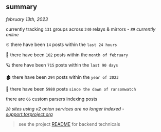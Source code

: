 
## summary
_february 13th, 2023_

currently tracking `131` groups across `240` relays & mirrors - _`89` currently online_

⏲ there have been `14` posts within the `last 24 hours`

🦈 there have been `102` posts within the `month of february`

🪐 there have been `715` posts within the `last 90 days`

🏚 there have been `294` posts within the `year of 2023`

🦕 there have been `5980` posts `since the dawn of ransomwatch`

there are `66` custom parsers indexing posts

_`20` sites using v2 onion services are no longer indexed - [support.torproject.org](https://support.torproject.org/onionservices/v2-deprecation/)_

> see the project [README](https://github.com/joshhighet/ransomwatch#ransomwatch--) for backend technicals
